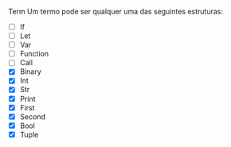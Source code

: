 Term
Um termo pode ser qualquer uma das seguintes estruturas:

- [ ] If
- [ ] Let
- [ ] Var
- [ ] Function
- [ ] Call
- [x] Binary
- [x] Int
- [x] Str
- [x] Print
- [x] First
- [x] Second
- [x] Bool
- [x] Tuple
